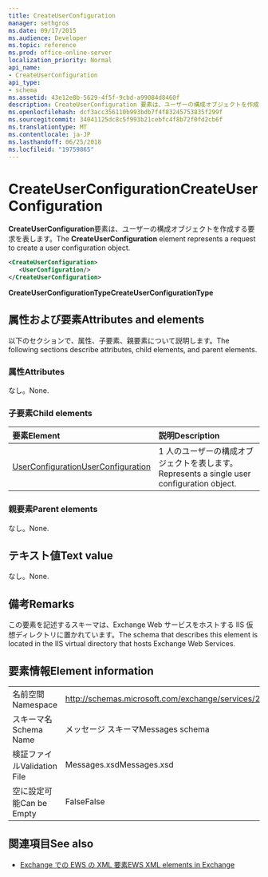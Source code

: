 ```yaml
---
title: CreateUserConfiguration
manager: sethgros
ms.date: 09/17/2015
ms.audience: Developer
ms.topic: reference
ms.prod: office-online-server
localization_priority: Normal
api_name:
- CreateUserConfiguration
api_type:
- schema
ms.assetid: 43e12e8b-5629-4f5f-9cbd-a99084d8460f
description: CreateUserConfiguration 要素は、ユーザーの構成オブジェクトを作成する要求を表します。
ms.openlocfilehash: dcf3acc356110b993bdb7f4f83245753835f299f
ms.sourcegitcommit: 34041125dc8c5f993b21cebfc4f8b72f0fd2cb6f
ms.translationtype: MT
ms.contentlocale: ja-JP
ms.lasthandoff: 06/25/2018
ms.locfileid: "19759865"
---
```

# <a name="createuserconfiguration"></a><span data-ttu-id="2fd05-103">CreateUserConfiguration</span><span class="sxs-lookup"><span data-stu-id="2fd05-103">CreateUserConfiguration</span></span>

<span data-ttu-id="2fd05-104">**CreateUserConfiguration**要素は、ユーザーの構成オブジェクトを作成する要求を表します。</span><span class="sxs-lookup"><span data-stu-id="2fd05-104">The **CreateUserConfiguration** element represents a request to create a user configuration object.</span></span> 
  
```xml
<CreateUserConfiguration>
   <UserConfiguration/>
</CreateUserConfiguration>
```

 <span data-ttu-id="2fd05-105">**CreateUserConfigurationType**</span><span class="sxs-lookup"><span data-stu-id="2fd05-105">**CreateUserConfigurationType**</span></span>
## <a name="attributes-and-elements"></a><span data-ttu-id="2fd05-106">属性および要素</span><span class="sxs-lookup"><span data-stu-id="2fd05-106">Attributes and elements</span></span>

<span data-ttu-id="2fd05-107">以下のセクションで、属性、子要素、親要素について説明します。</span><span class="sxs-lookup"><span data-stu-id="2fd05-107">The following sections describe attributes, child elements, and parent elements.</span></span>
  
### <a name="attributes"></a><span data-ttu-id="2fd05-108">属性</span><span class="sxs-lookup"><span data-stu-id="2fd05-108">Attributes</span></span>

<span data-ttu-id="2fd05-109">なし。</span><span class="sxs-lookup"><span data-stu-id="2fd05-109">None.</span></span>
  
### <a name="child-elements"></a><span data-ttu-id="2fd05-110">子要素</span><span class="sxs-lookup"><span data-stu-id="2fd05-110">Child elements</span></span>

|<span data-ttu-id="2fd05-111">**要素**</span><span class="sxs-lookup"><span data-stu-id="2fd05-111">**Element**</span></span>|<span data-ttu-id="2fd05-112">**説明**</span><span class="sxs-lookup"><span data-stu-id="2fd05-112">**Description**</span></span>|
|:-----|:-----|
|[<span data-ttu-id="2fd05-113">UserConfiguration</span><span class="sxs-lookup"><span data-stu-id="2fd05-113">UserConfiguration</span></span>](userconfiguration.md) <br/> |<span data-ttu-id="2fd05-114">1 人のユーザーの構成オブジェクトを表します。</span><span class="sxs-lookup"><span data-stu-id="2fd05-114">Represents a single user configuration object.</span></span>  <br/> |
   
### <a name="parent-elements"></a><span data-ttu-id="2fd05-115">親要素</span><span class="sxs-lookup"><span data-stu-id="2fd05-115">Parent elements</span></span>

<span data-ttu-id="2fd05-116">なし。</span><span class="sxs-lookup"><span data-stu-id="2fd05-116">None.</span></span>
  
## <a name="text-value"></a><span data-ttu-id="2fd05-117">テキスト値</span><span class="sxs-lookup"><span data-stu-id="2fd05-117">Text value</span></span>

<span data-ttu-id="2fd05-118">なし。</span><span class="sxs-lookup"><span data-stu-id="2fd05-118">None.</span></span>
  
## <a name="remarks"></a><span data-ttu-id="2fd05-119">備考</span><span class="sxs-lookup"><span data-stu-id="2fd05-119">Remarks</span></span>

<span data-ttu-id="2fd05-120">この要素を記述するスキーマは、Exchange Web サービスをホストする IIS 仮想ディレクトリに置かれています。</span><span class="sxs-lookup"><span data-stu-id="2fd05-120">The schema that describes this element is located in the IIS virtual directory that hosts Exchange Web Services.</span></span>
  
## <a name="element-information"></a><span data-ttu-id="2fd05-121">要素情報</span><span class="sxs-lookup"><span data-stu-id="2fd05-121">Element information</span></span>

|||
|:-----|:-----|
|<span data-ttu-id="2fd05-122">名前空間</span><span class="sxs-lookup"><span data-stu-id="2fd05-122">Namespace</span></span>  <br/> |http://schemas.microsoft.com/exchange/services/2006/messages  <br/> |
|<span data-ttu-id="2fd05-123">スキーマ名</span><span class="sxs-lookup"><span data-stu-id="2fd05-123">Schema Name</span></span>  <br/> |<span data-ttu-id="2fd05-124">メッセージ スキーマ</span><span class="sxs-lookup"><span data-stu-id="2fd05-124">Messages schema</span></span>  <br/> |
|<span data-ttu-id="2fd05-125">検証ファイル</span><span class="sxs-lookup"><span data-stu-id="2fd05-125">Validation File</span></span>  <br/> |<span data-ttu-id="2fd05-126">Messages.xsd</span><span class="sxs-lookup"><span data-stu-id="2fd05-126">Messages.xsd</span></span>  <br/> |
|<span data-ttu-id="2fd05-127">空に設定可能</span><span class="sxs-lookup"><span data-stu-id="2fd05-127">Can be Empty</span></span>  <br/> |<span data-ttu-id="2fd05-128">False</span><span class="sxs-lookup"><span data-stu-id="2fd05-128">False</span></span>  <br/> |
   
## <a name="see-also"></a><span data-ttu-id="2fd05-129">関連項目</span><span class="sxs-lookup"><span data-stu-id="2fd05-129">See also</span></span>



- [<span data-ttu-id="2fd05-130">Exchange での EWS の XML 要素</span><span class="sxs-lookup"><span data-stu-id="2fd05-130">EWS XML elements in Exchange</span></span>](ews-xml-elements-in-exchange.md)

